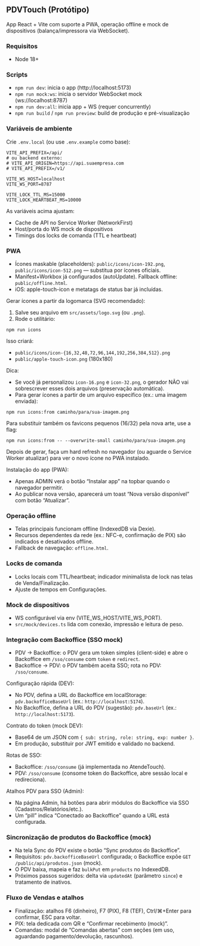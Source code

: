 ## PDVTouch (Protótipo)

App React + Vite com suporte a PWA, operação offline e mock de dispositivos (balança/impressora via WebSocket).

### Requisitos
- Node 18+

### Scripts
- `npm run dev`: inicia o app (http://localhost:5173)
- `npm run mock:ws`: inicia o servidor WebSocket mock (ws://localhost:8787)
- `npm run dev:all`: inicia app + WS (requer concurrently)
- `npm run build` / `npm run preview`: build de produção e pré-visualização

### Variáveis de ambiente
Crie `.env.local` (ou use `.env.example` como base):

```
VITE_API_PREFIX=/api/
# ou backend externo:
# VITE_API_ORIGIN=https://api.suaempresa.com
# VITE_API_PREFIX=/v1/

VITE_WS_HOST=localhost
VITE_WS_PORT=8787

VITE_LOCK_TTL_MS=15000
VITE_LOCK_HEARTBEAT_MS=10000
```

As variáveis acima ajustam:
- Cache de API no Service Worker (NetworkFirst)
- Host/porta do WS mock de dispositivos
- Timings dos locks de comanda (TTL e heartbeat)

### PWA
- Ícones maskable (placeholders): `public/icons/icon-192.png`, `public/icons/icon-512.png` — substitua por ícones oficiais.
- Manifest+Workbox já configurados (autoUpdate). Fallback offline: `public/offline.html`.
- iOS: apple-touch-icon e metatags de status bar já incluídas.

Gerar ícones a partir da logomarca (SVG recomendado):

1) Salve seu arquivo em `src/assets/logo.svg` (ou `.png`).
2) Rode o utilitário:

```
npm run icons
```

Isso criará:
- `public/icons/icon-{16,32,48,72,96,144,192,256,384,512}.png`
- `public/apple-touch-icon.png` (180x180)

Dica:
- Se você já personalizou `icon-16.png` e `icon-32.png`, o gerador NÃO vai sobrescrever esses dois arquivos (preservação automática).
- Para gerar ícones a partir de um arquivo específico (ex.: uma imagem enviada):

```
npm run icons:from caminho/para/sua-imagem.png
```

Para substituir também os favicons pequenos (16/32) pela nova arte, use a flag:

```
npm run icons:from -- --overwrite-small caminho/para/sua-imagem.png
```

Depois de gerar, faça um hard refresh no navegador (ou aguarde o Service Worker atualizar) para ver o novo ícone no PWA instalado.

Instalação do app (PWA):
- Apenas ADMIN verá o botão “Instalar app” na topbar quando o navegador permitir.
- Ao publicar nova versão, aparecerá um toast “Nova versão disponível” com botão “Atualizar”.

### Operação offline
- Telas principais funcionam offline (IndexedDB via Dexie).
- Recursos dependentes da rede (ex.: NFC-e, confirmação de PIX) são indicados e desativados offline.
- Fallback de navegação: `offline.html`.

### Locks de comanda
- Locks locais com TTL/heartbeat; indicador minimalista de lock nas telas de Venda/Finalização.
- Ajuste de tempos em Configurações.

### Mock de dispositivos
- WS configurável via env (VITE_WS_HOST/VITE_WS_PORT).
- `src/mock/devices.ts` lida com conexão, impressão e leitura de peso.

### Integração com Backoffice (SSO mock)
- PDV → Backoffice: o PDV gera um token simples (client-side) e abre o Backoffice em `/sso/consume` com `token` e `redirect`.
- Backoffice → PDV: o PDV também aceita SSO; rota no PDV: `/sso/consume`.

Configuração rápida (DEV):
- No PDV, defina a URL do Backoffice em localStorage: `pdv.backofficeBaseUrl` (ex.: `http://localhost:5174`).
- No Backoffice, defina a URL do PDV (sugestão): `pdv.baseUrl` (ex.: `http://localhost:5173`).

Contrato do token (mock DEV):
- Base64 de um JSON com `{ sub: string, role: string, exp: number }`.
- Em produção, substituir por JWT emitido e validado no backend.

Rotas de SSO:
- Backoffice: `/sso/consume` (já implementada no AtendeTouch).
- PDV: `/sso/consume` (consome token do Backoffice, abre sessão local e redireciona).

Atalhos PDV para SSO (Admin):
- Na página Admin, há botões para abrir módulos do Backoffice via SSO (Cadastros/Relatórios/etc.).
- Um “pill” indica “Conectado ao Backoffice” quando a URL está configurada.

### Sincronização de produtos do Backoffice (mock)
- Na tela Sync do PDV existe o botão “Sync produtos do Backoffice”.
- Requisitos: `pdv.backofficeBaseUrl` configurada; o Backoffice expõe `GET /public/api/produtos.json` (mock).
- O PDV baixa, mapeia e faz `bulkPut` em `products` no IndexedDB.
- Próximos passos sugeridos: delta via `updatedAt` (parâmetro `since`) e tratamento de inativos.

### Fluxo de Vendas e atalhos
- Finalização: atalhos F6 (dinheiro), F7 (PIX), F8 (TEF), Ctrl/⌘+Enter para confirmar, ESC para voltar.
- PIX: tela dedicada com QR e “Confirmar recebimento (mock)”.
- Comandas: modal de “Comandas abertas” com seções (em uso, aguardando pagamento/devolução, rascunhos).


